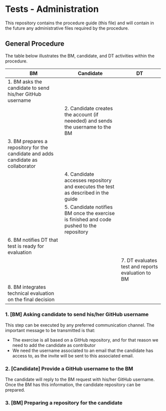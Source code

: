 # Tests - Administration

This repository contains the procedure guide (this file) and will contain in the future any administrative files required by the procedure.

## General Procedure

The table below illustrates the BM, candidate, and DT activities within the procedure.

| BM | Candidate | DT |
|----|-----------|----|
| 1. BM asks the candidate to send his/her GitHub username | | |
| | 2. Candidate creates the account (if neeeded) and sends the username to the BM | |
| 3. BM prepares a repository for the candidate and adds candidate as collaborator | | |
| | 4. Candidate accesses repository and executes the test as described in the guide | |
| | 5. Candidate notifies BM once the exercise is finished and code pushed to the repository | |
| 6. BM notifies DT that test is ready for evaluation | | |
| | | 7. DT evaluates test and reports evaluation to BM |
| 8. BM integrates technical evaluation on the final decision | | |

### 1. [BM] Asking candidate to send his/her GitHub username

This step can be executed by any preferred communication channel. The important message to be transmitted is that:
 - The exercise is all based on a GitHub repository, and for that reason we need to add the candidate as contributor
 - We need the username associated to an email that the candidate has access to, as the invite will be sent to this associated email.
 
### 2. [Candidate] Provide a GitHub username to the BM

The candidate will reply to the BM request with his/her GitHub username. Once the BM has this information, the candidate repository can be prepared.

### 3. [BM] Preparing a repository for the candidate
